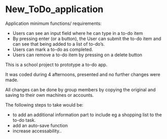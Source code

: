 # New_ToDo_application

Application minimum functions/ requirements: 

- Users can see an input field where he can type in a to-do item
- By pressing enter (or a button), the User can submit the to-do item and can see that being added to a list of to-do’s.
- Users can mark a to-do as completed.
- Users can remove a to-do item by pressing on a delete button

This is a school project to prototype a to-do app. 

It was coded during 4 afternoons, presented and no further changes were made. 

All changes can be done by group members by copying the original and saving to their own machines or accounts.

The following steps to take would be: 
- to add an additional information part to include eg a shopping list to the to-do task.
- add an auto-save function
- increase accessability..
